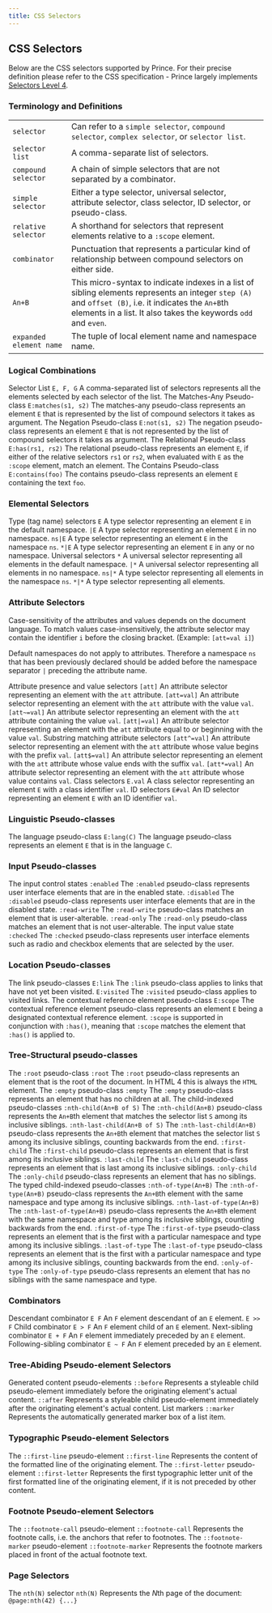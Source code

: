 ```yaml
---
title: CSS Selectors
---
```


CSS Selectors
-------------

Below are the CSS selectors supported by Prince. For their precise definition please refer to the CSS specification - Prince largely implements [Selectors Level 4](https://www.w3.org/TR/selectors4/).

### Terminology and Definitions

|                         |                                                                                                                                                                                                                        |
|-------------------------|------------------------------------------------------------------------------------------------------------------------------------------------------------------------------------------------------------------------|
| `selector`              | Can refer to a `simple selector`, `compound selector`, `complex selector`, or `selector list`.                                                                                                                         |
| `selector list`         | A comma-separate list of selectors.                                                                                                                                                                                    |
| `compound selector`     | A chain of simple selectors that are not separated by a combinator.                                                                                                                                                    |
| `simple selector`       | Either a type selector, universal selector, attribute selector, class selector, ID selector, or pseudo-class.                                                                                                          |
| `relative selector`     | A shorthand for selectors that represent elements relative to a `:scope` element.                                                                                                                                      |
| `combinator`            | Punctuation that represents a particular kind of relationship between compound selectors on either side.                                                                                                               |
| `An+B`                  | This micro-syntax to indicate indexes in a list of sibling elements represents an integer `step (A)` and `offset (B)`, i.e. it indicates the `An+B`th elements in a list. It also takes the keywords `odd` and `even`. |
| `expanded element name` | The tuple of local element name and namespace name.                                                                                                                                                                    |

### Logical Combinations

Selector List
`E, F, G`
A comma-separated list of selectors represents all the elements selected by each selector of the list.
The Matches-Any Pseudo-class
`E:matches(s1, s2)`
The matches-any pseudo-class represents an element `E` that is represented by the list of compound selectors it takes as argument.
The Negation Pseudo-class
`E:not(s1, s2)`
The negation pseudo-class represents an element `E` that is not represented by the list of compound selectors it takes as argument.
The Relational Pseudo-class
`E:has(rs1, rs2)`
The relational pseudo-class represents an element `E`, if either of the relative selectors `rs1` or `rs2`, when evaluated with `E` as the `:scope` element, match an element.
The Contains Pseudo-class
`E:contains(foo)`
The contains pseudo-class represents an element `E` containing the text `foo`.
### Elemental Selectors

Type (tag name) selectors
`E`
A type selector representing an element `E` in the default namespace.
`|E`
A type selector representing an element `E` in no namespace.
`ns|E`
A type selector representing an element `E` in the namespace `ns`.
`*|E`
A type selector representing an element `E` in any or no namespace.
Universal selectors
`*`
A universal selector representing all elements in the default namespace.
`|*`
A universal selector representing all elements in no namespace.
`ns|*`
A type selector representing all elements in the namespace `ns`.
`*|*`
A type selector representing all elements.
### Attribute Selectors

Case-sensitivity of the attributes and values depends on the document language. To match values case-insensitively, the attribute selector may contain the identifier `i` before the closing bracket. (Example: `[att=val i]`)

Default namespaces do not apply to attributes. Therefore a namespace `ns` that has been previously declared should be added before the namespace separator `|` preceding the attribute name.

Attribute presence and value selectors
`[att]`
An attribute selector representing an element with the `att` attribute.
`[att=val]`
An attribute selector representing an element with the `att` attribute with the value `val`.
`[att~=val]`
An attribute selector representing an element with the `att` attribute containing the value `val`.
`[att|=val]`
An attribute selector representing an element with the `att` attribute equal to or beginning with the value `val`.
Substring matching attribute selectors
`[att^=val]`
An attribute selector representing an element with the `att` attribute whose value begins with the prefix `val`.
`[att$=val]`
An attribute selector representing an element with the `att` attribute whose value ends with the suffix `val`.
`[att*=val]`
An attribute selector representing an element with the `att` attribute whose value contains `val`.
Class selectors
`E.val`
A class selector representing an element `E` with a class identifier `val`.
ID selectors
`E#val`
An ID selector representing an element `E` with an ID identifier `val`.
### Linguistic Pseudo-classes

The language pseudo-class
`E:lang(C)`
The language pseudo-class represents an element `E` that is in the language `C`.
### Input Pseudo-classes

The input control states
`:enabled`
The `:enabled` pseudo-class represents user interface elements that are in the enabled state.
`:disabled`
The `:disabled` pseudo-class represents user interface elements that are in the disabled state.
`:read-write`
The `:read-write` pseudo-class matches an element that is user-alterable.
`:read-only`
The `:read-only` pseudo-class matches an element that is not user-alterable.
The input value state
`:checked`
The `:checked` pseudo-class represents user interface elements such as radio and checkbox elements that are selected by the user.
### Location Pseudo-classes

The link pseudo-classes
`E:link`
The `:link` pseudo-class applies to links that have not yet been visited.
`E:visited`
The `:visited` pseudo-class applies to visited links.
The contextual reference element pseudo-class
`E:scope`
The contextual reference element pseudo-class represents an element `E` being a designated contextual reference element. `:scope` is supported in conjunction with `:has()`, meaning that `:scope` matches the element that `:has()` is applied to.
### Tree-Structural pseudo-classes

The `:root` pseudo-class
`:root`
The `:root` pseudo-class represents an element that is the root of the document. In HTML 4 this is always the `HTML` element.
The `:empty` pseudo-class
`:empty`
The `:empty` pseudo-class represents an element that has no children at all.
The child-indexed pseudo-classes
`:nth-child(An+B of S)`
The `:nth-child(An+B)` pseudo-class represents the `An+B`th element that matches the selector list `S` among its inclusive siblings.
`:nth-last-child(An+B of S)`
The `:nth-last-child(An+B)` pseudo-class represents the `An+B`th element that matches the selector list `S` among its inclusive siblings, counting backwards from the end.
`:first-child`
The `:first-child` pseudo-class represents an element that is first among its inclusive siblings.
`:last-child`
The `:last-child` pseudo-class represents an element that is last among its inclusive siblings.
`:only-child`
The `:only-child` pseudo-class represents an element that has no siblings.
The typed child-indexed pseudo-classes
`:nth-of-type(An+B)`
The `:nth-of-type(An+B)` pseudo-class represents the `An+B`th element with the same namespace and type among its inclusive siblings.
`:nth-last-of-type(An+B)`
The `:nth-last-of-type(An+B)` pseudo-class represents the `An+B`th element with the same namespace and type among its inclusive siblings, counting backwards from the end.
`:first-of-type`
The `:first-of-type` pseudo-class represents an element that is the first with a particular namespace and type among its inclusive siblings.
`:last-of-type`
The `:last-of-type` pseudo-class represents an element that is the first with a particular namespace and type among its inclusive siblings, counting backwards from the end.
`:only-of-type`
The `:only-of-type` pseudo-class represents an element that has no siblings with the same namespace and type.
### Combinators

Descendant combinator
`E F`
An `F` element descendant of an `E` element.
`E >> F`
Child combinator
`E > F`
An `F` element child of an `E` element.
Next-sibling combinator
`E + F`
An `F` element immediately preceded by an `E` element.
Following-sibling combinator
`E ~ F`
An `F` element preceded by an `E` element.
### Tree-Abiding Pseudo-element Selectors

Generated content pseudo-elements
`::before`
Represents a styleable child pseudo-element immediately before the originating element's actual content.
`::after`
Represents a styleable child pseudo-element immediately after the originating element's actual content.
List markers
`::marker`
Represents the automatically generated marker box of a list item.
### Typographic Pseudo-element Selectors

The `::first-line` pseudo-element
`::first-line`
Represents the content of the formatted line of the originating element.
The `::first-letter` pseudo-element
`::first-letter`
Represents the first typographic letter unit of the first formatted line of the originating element, if it is not preceded by other content.
### Footnote Pseudo-element Selectors

The `::footnote-call` pseudo-element
`::footnote-call`
Represents the footnote calls, i.e. the anchors that refer to footnotes.
The `::footnote-marker` pseudo-element
`::footnote-marker`
Represents the footnote markers placed in front of the actual footnote text.
### Page Selectors

The `nth(N)` selector
`nth(N)`
Represents the *N*th page of the document: `@page:nth(42) {...}`

